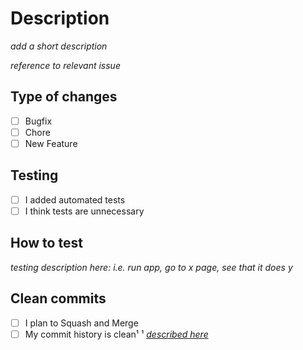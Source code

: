 # Description

_add a short description_

_reference to relevant issue_

## Type of changes
- [ ] Bugfix
- [ ] Chore
- [ ] New Feature

## Testing
- [ ] I added automated tests
- [ ] I think tests are unnecessary

## How to test

_testing description here: i.e. run app, go to x page, see that it does y_

## Clean commits
- [ ] I plan to Squash and Merge
- [ ] My commit history is clean¹
  ¹ [_described here_](./README.md#pull-requests)